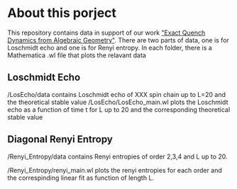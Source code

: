 # About this porject

This repository contains data in support of our work ["Exact Quench Dynamics from Algebraic Geometry"](https://arxiv.org/abs/2109.10568). 
There are two parts of data, one is for Loschmidt echo and one is for Renyi entropy. 
In each folder, there is a Mathematica .wl file that plots the relavant data

## Loschmidt Echo

/LosEcho/data contains Loschmidt echo of XXX spin chain up to L=20 and the theoretical stable value
/LosEcho/LosEcho_main.wl plots the Loschmidt echo as a function of time t for L up to 20 and the corresponding theoretical stable value

## Diagonal Renyi Entropy

/Renyi_Entropy/data contains Renyi entropies of order 2,3,4 and L up to 20.

/Renyi_Entropy/renyi_main.wl plots the renyi entropies for each order and the correspinding linear fit as function of length L.
